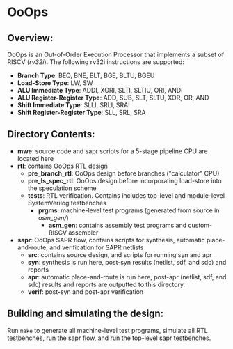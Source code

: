 # OoOps

## Overview:
OoOps is an Out-of-Order Execution Processor that implements a subset of RISCV (*rv32i*). The following rv32i instructions are supported:
  - **Branch Type**: BEQ, BNE, BLT, BGE, BLTU, BGEU
  - **Load-Store Type**: LW, SW
  - **ALU Immediate Type**: ADDI, XORI, SLTI, SLTIU, ORI, ANDI
  - **ALU Register-Register Type**: ADD, SUB, SLT, SLTU, XOR, OR, AND
  - **Shift Immediate Type**: SLLI, SRLI, SRAI
  - **Shift Register-Register Type**: SLL, SRL, SRA

## Directory Contents: 
- **mwe**: source code and sapr scripts for a 5-stage pipeline CPU are located here 
- **rtl**: contains OoOps RTL design 
    - **pre_branch_rtl**: OoOps design before branches ("calculator" CPU)
    - **pre_ls_spec_rtl**: OoOps design before incorporating load-store into the speculation scheme
    - **tests**: RTL verification. Contains includes top-level and module-level SystemVerilog testbenches
      - **prgms**: machine-level test programs (generated from source in *asm_gen/*)
        - **asm_gen**: contains assembly test programs and custom-RISCV assembler
- **sapr**: OoOps SAPR flow, contains scripts for synthesis, automatic place-and-route, and verification for SAPR netlists
    - **src**: contains source design, and scripts for running syn and apr   
    - **syn**: synthesis is run here, post-syn results (netlist, sdf, and sdc) and reports 
    - **apr**: automatic place-and-route is run here, post-apr (netlist, sdf, and sdc) results and reports are outputted to this directory.
    - **verif**: post-syn and post-apr verification

## Building and simulating the design: 
Run `make` to generate all machine-level test programs, simulate all RTL testbenches, run the sapr flow, and run the top-level sapr testbenches.




    
 